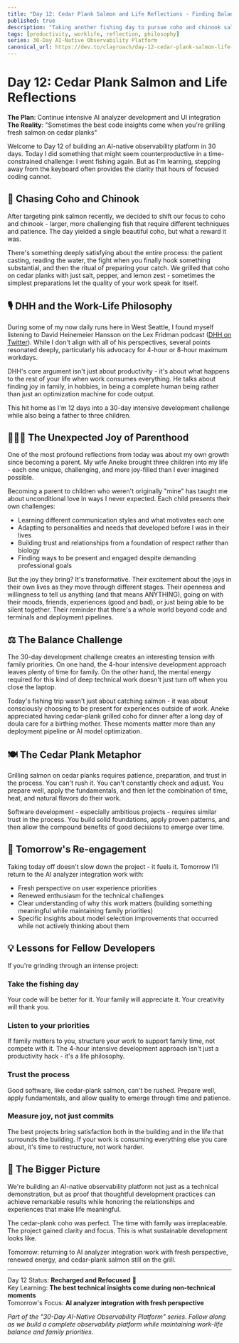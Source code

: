 ```yaml
---
title: "Day 12: Cedar Plank Salmon and Life Reflections - Finding Balance in Intense Development"
published: true
description: "Taking another fishing day to pursue coho and chinook salmon while reflecting on sustainable development, family priorities, and the joy of parenthood"
tags: [productivity, worklife, reflection, philosophy]
series: 30-Day AI-Native Observability Platform
canonical_url: https://dev.to/clayroach/day-12-cedar-plank-salmon-life-reflections
---
```


# Day 12: Cedar Plank Salmon and Life Reflections

**The Plan**: Continue intensive AI analyzer development and UI integration  
**The Reality**: "Sometimes the best code insights come when you're grilling fresh salmon on cedar planks"

Welcome to Day 12 of building an AI-native observability platform in 30 days. Today I did something that might seem counterproductive in a time-constrained challenge: I went fishing again. But as I'm learning, stepping away from the keyboard often provides the clarity that hours of focused coding cannot.

## 🎣 Chasing Coho and Chinook

After targeting pink salmon recently, we decided to shift our focus to coho and chinook - larger, more challenging fish that require different techniques and patience. The day yielded a single beautiful coho, but what a reward it was.

There's something deeply satisfying about the entire process: the patient casting, reading the water, the fight when you finally hook something substantial, and then the ritual of preparing your catch. We grilled that coho on cedar planks with just salt, pepper, and lemon zest - sometimes the simplest preparations let the quality of your work speak for itself.

## 🎙️ DHH and the Work-Life Philosophy

During some of my now daily runs here in West Seattle, I found myself listening to David Heinemeier Hansson on the Lex Fridman podcast ([DHH on Twitter](https://twitter.com/dhh)). While I don't align with all of his perspectives, several points resonated deeply, particularly his advocacy for 4-hour or 8-hour maximum workdays.

DHH's core argument isn't just about productivity - it's about what happens to the rest of your life when work consumes everything. He talks about finding joy in family, in hobbies, in being a complete human being rather than just an optimization machine for code output.

This hit home as I'm 12 days into a 30-day intensive development challenge while also being a father to three children.

## 👨‍👧‍👦 The Unexpected Joy of Parenthood

One of the most profound reflections from today was about my own growth since becoming a parent. My wife Aneke brought three children into my life - each one unique, challenging, and more joy-filled than I ever imagined possible.

Becoming a parent to children who weren't originally "mine" has taught me about unconditional love in ways I never expected. Each child presents their own challenges:

- Learning different communication styles and what motivates each one
- Adapting to personalities and needs that developed before I was in their lives
- Building trust and relationships from a foundation of respect rather than biology
- Finding ways to be present and engaged despite demanding professional goals

But the joy they bring? It's transformative. Their excitement about the joys in their own lives as they move through different stages. Their openness and willingness to tell us anything (and that means ANYTHING), going on with their moods, friends, experiences (good and bad), or just being able to be silent together. Their reminder that there's a whole world beyond code and terminals and deployment pipelines.

## ⚖️ The Balance Challenge

The 30-day development challenge creates an interesting tension with family priorities. On one hand, the 4-hour intensive development approach leaves plenty of time for family. On the other hand, the mental energy required for this kind of deep technical work doesn't just turn off when you close the laptop.

Today's fishing trip wasn't just about catching salmon - it was about consciously choosing to be present for experiences outside of work. Aneke appreciated having cedar-plank grilled coho for dinner after a long day of doula care for a birthing mother. These moments matter more than any deployment pipeline or AI model optimization.

## 🍽️ The Cedar Plank Metaphor

Grilling salmon on cedar planks requires patience, preparation, and trust in the process. You can't rush it. You can't constantly check and adjust. You prepare well, apply the fundamentals, and then let the combination of time, heat, and natural flavors do their work.

Software development - especially ambitious projects - requires similar trust in the process. You build solid foundations, apply proven patterns, and then allow the compound benefits of good decisions to emerge over time.

## 🚀 Tomorrow's Re-engagement

Taking today off doesn't slow down the project - it fuels it. Tomorrow I'll return to the AI analyzer integration work with:

- Fresh perspective on user experience priorities
- Renewed enthusiasm for the technical challenges
- Clear understanding of why this work matters (building something meaningful while maintaining family priorities)
- Specific insights about model selection improvements that occurred while not actively thinking about them

## 💡 Lessons for Fellow Developers

If you're grinding through an intense project:

### Take the fishing day
Your code will be better for it. Your family will appreciate it. Your creativity will thank you.

### Listen to your priorities
If family matters to you, structure your work to support family time, not compete with it. The 4-hour intensive development approach isn't just a productivity hack - it's a life philosophy.

### Trust the process
Good software, like cedar-plank salmon, can't be rushed. Prepare well, apply fundamentals, and allow quality to emerge through time and patience.

### Measure joy, not just commits
The best projects bring satisfaction both in the building and in the life that surrounds the building. If your work is consuming everything else you care about, it's time to restructure, not work harder.

## 🔮 The Bigger Picture

We're building an AI-native observability platform not just as a technical demonstration, but as proof that thoughtful development practices can achieve remarkable results while honoring the relationships and experiences that make life meaningful.

The cedar-plank coho was perfect. The time with family was irreplaceable. The project gained clarity and focus. This is what sustainable development looks like.

Tomorrow: returning to AI analyzer integration work with fresh perspective, renewed energy, and cedar-plank salmon still on the grill.

---

Day 12 Status: **Recharged and Refocused** 🔋  
Key Learning: **The best technical insights come during non-technical moments**  
Tomorrow's Focus: **AI analyzer integration with fresh perspective**

*Part of the "30-Day AI-Native Observability Platform" series. Follow along as we build a complete observability platform while maintaining work-life balance and family priorities.*